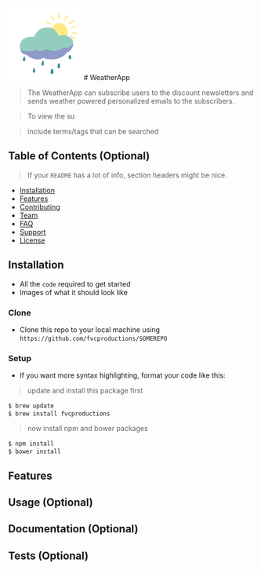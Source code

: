 <img src="weatherapp/static/images/weather.gif" alt="weather" style="width:150px;height:150px;">
# WeatherApp

> The WeatherApp can subscribe users to the discount newsletters and sends weather powered personalized emails to the subscribers.

> To view the su

> include terms/tags that can be searched

## Table of Contents (Optional)

> If your `README` has a lot of info, section headers might be nice.

- [Installation](#installation)
- [Features](#features)
- [Contributing](#contributing)
- [Team](#team)
- [FAQ](#faq)
- [Support](#support)
- [License](#license)


## Installation

- All the `code` required to get started
- Images of what it should look like

### Clone

- Clone this repo to your local machine using `https://github.com/fvcproductions/SOMEREPO`

### Setup

- If you want more syntax highlighting, format your code like this:

> update and install this package first

```shell
$ brew update
$ brew install fvcproductions
```

> now install npm and bower packages

```shell
$ npm install
$ bower install
```

## Features
## Usage (Optional)
## Documentation (Optional)
## Tests (Optional)
